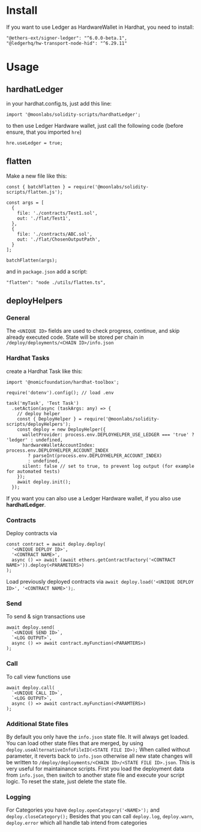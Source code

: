 # Install

If you want to use Ledger as HardwareWallet in Hardhat, you need to install:

```
"@ethers-ext/signer-ledger": "^6.0.0-beta.1",
"@ledgerhq/hw-transport-node-hid": "^6.29.11"
```

# Usage

## hardhatLedger

in your hardhat.config.ts, just add this line:

```
import '@moonlabs/solidity-scripts/hardhatLedger';
```

to then use Ledger Hardware wallet, just call the following code (before ensure, that you imported `hre`)

```
hre.useLedger = true;
```

## flatten

Make a new file like this:

```
const { batchFlatten } = require('@moonlabs/solidity-scripts/flatten.js');

const args = [
  {
    file: './contracts/Test1.sol',
    out: './flat/Test1',
  },
  {
    file: './contracts/ABC.sol',
    out: './flat/ChosenOutputPath',
  }
];

batchFlatten(args);
```

and in `package.json` add a script:

```
"flatten": "node ./utils/flatten.ts",
```

## deployHelpers

### General

The `<UNIQUE ID>` fields are used to check progress, continue, and skip already executed code.
State will be stored per chain in `/deploy/deployments/<CHAIN ID>/info.json`

### Hardhat Tasks

create a Hardhat Task like this:

```
import '@nomicfoundation/hardhat-toolbox';

require('dotenv').config(); // load .env

task('myTask', 'Test Task')
  .setAction(async (taskArgs: any) => {
    // deploy helper
    const { DeployHelper } = require('@moonlabs/solidity-scripts/deployHelpers');
    const deploy = new DeployHelper({
      walletProvider: process.env.DEPLOYHELPER_USE_LEDGER === 'true' ? 'ledger' : undefined,
      hardwareWalletAccountIndex: process.env.DEPLOYHELPER_ACCOUNT_INDEX
        ? parseInt(process.env.DEPLOYHELPER_ACCOUNT_INDEX)
        : undefined,
      silent: false // set to true, to prevent log output (for example for automated tests)
    });
    await deploy.init();
  });
```

If you want you can also use a Ledger Hardware wallet, if you also use **hardhatLedger**.

### Contracts

Deploy contracts via

```
const contract = await deploy.deploy(
  '<UNIQUE DEPLOY ID>',
  '<CONTRACT NAME>',
  async () => await (await ethers.getContractFactory('<CONTRACT NAME>')).deploy(<PARAMETERS>)
);
```

Load previously deployed contracts via `await deploy.load('<UNIQUE DEPLOY ID>', '<CONTRACT NAME>');`.

### Send

To send & sign transactions use

```
await deploy.send(
  `<UNIQUE SEND ID>`,
  `<LOG OUTPUT>`,
  async () => await contract.myFunction(<PARAMTERS>)
);
```

### Call

To call view functions use

```
await deploy.call(
  `<UNIQUE CALL ID>`,
  `<LOG OUTPUT>`,
  async () => await contract.myFunction(<PARAMTERS>)
);
```

### Additional State files

By default you only have the `info.json` state file. It will always get loaded. You can load other state files that are merged, by using `deploy.useAlternativeInfoFileID(<STATE FILE ID>);`
When called without parameter, it reverts back to `info.json` otherwise all new state changes will be written to `/deploy/deployments/<CHAIN ID>/<STATE FILE ID>.json`.
This is very useful for maintainance scripts. First you load the deployment data from `info.json`, then switch to another state file and execute your script logic. To reset the state, just delete the state file.

### Logging

For Categories you have `deploy.openCategory('<NAME>');` and `deploy.closeCategory();`
Besides that you can call `deploy.log`, `deploy.warn`, `deploy.error` which all handle tab intend from categories
